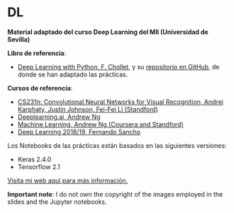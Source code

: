 # DL
__Material adaptado del curso Deep Learning del MII (Universidad de Sevilla)__

__Libro de referencia__: 
* [Deep Learning with Python, F. Chollet](https://www.manning.com/books/deep-learning-with-python), y su [repositorio en GitHub](https://github.com/fchollet/deep-learning-with-python-notebooks), de donde se han adaptado las prácticas.

__Cursos de referencia__:
 * [CS231n: Convolutional Neural Networks for Visual Recognition, Andrej Karphaty, Justin Johnson, Fei-Fei Li (Standford)](http://cs231n.stanford.edu/2016/)
 * [Deeplearning.ai, Andrew Ng](https://www.deeplearning.ai/)
 * [Machine Learning, Andrew Ng (Coursera and Standford)](https://es.coursera.org/learn/machine-learning)
 * [Deep Learning 2018/19, Fernando Sancho](https://github.com/fsancho/DL)

Los Notebooks de las prácticas están basados en las siguientes versiones:
* Keras 2.4.0 
* Tensorflow 2.1

[Visita mi web aquí para más información.](https://www.cs.us.es/~mdelamor)

__Important note__: I do not own the copyright of the images employed in the slides and the Jupyter notebooks. 

